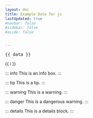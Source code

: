 ```yaml
---
layout: doc
title: Example Data for js
lastUpdated: true
#navbar: false
#sidebar: false
#aside: false


---
```

<script setup>
import { data } from './example.data.js'
</script>

<pre>{{ data }}</pre>

<span v-for="i in data.datas">{{ i }}</span>


::: info
This is an info box.
:::

::: tip
This is a tip.
:::

::: warning
This is a warning.
:::

::: danger
This is a dangerous warning.
:::

::: details
This is a details block.
:::



